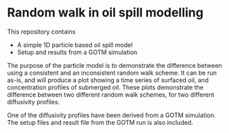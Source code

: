 # Random walk in oil spill modelling

This repository contains
* A simple 1D particle based oil spill model
* Setup and results from a GOTM simulation

The purpose of the particle model is to demonstrate the difference between using a consistent and an inconsistent random walk scheme. It can be run as-is, and will produce a plot showing a time series of surfaced oil, and concentration profiles of submerged oil. These plots demonstrate the difference between two different random walk schemes, for two different diffusivity profiles.

One of the diffusivity profiles have been derived from a GOTM simulation. The setup files and result file from the GOTM run is also included.
